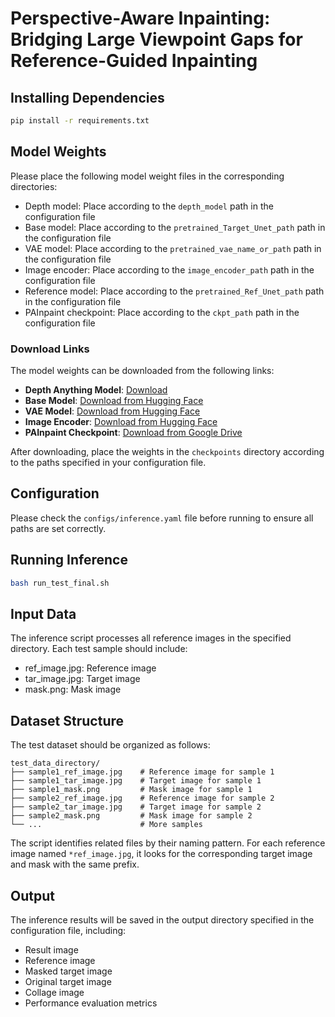 # Perspective-Aware Inpainting: Bridging Large Viewpoint Gaps for Reference-Guided Inpainting

## Installing Dependencies
```bash
pip install -r requirements.txt
```

## Model Weights
Please place the following model weight files in the corresponding directories:
- Depth model: Place according to the `depth_model` path in the configuration file
- Base model: Place according to the `pretrained_Target_Unet_path` path in the configuration file
- VAE model: Place according to the `pretrained_vae_name_or_path` path in the configuration file
- Image encoder: Place according to the `image_encoder_path` path in the configuration file
- Reference model: Place according to the `pretrained_Ref_Unet_path` path in the configuration file
- PAInpaint checkpoint: Place according to the `ckpt_path` path in the configuration file

### Download Links

The model weights can be downloaded from the following links:

- **Depth Anything Model**: [Download](https://huggingface.co/spaces/LiheYoung/Depth-Anything/blob/main/checkpoints/depth_anything_vitl14.pth)
- **Base Model**: [Download from Hugging Face](https://huggingface.co/stable-diffusion-v1-5/stable-diffusion-v1-5/tree/main)
- **VAE Model**: [Download from Hugging Face](https://huggingface.co/stabilityai/sd-vae-ft-mse)
- **Image Encoder**: [Download from Hugging Face](https://huggingface.co/openai/clip-vit-large-patch14)
- **PAInpaint Checkpoint**: [Download from Google Drive](https://drive.google.com/file/d/1N994n80x7npNy_n74Y-R1u75v-9Bo89f/view?usp=share_link)

After downloading, place the weights in the `checkpoints` directory according to the paths specified in your configuration file.

## Configuration
Please check the `configs/inference.yaml` file before running to ensure all paths are set correctly.

## Running Inference
```bash
bash run_test_final.sh
```

## Input Data
The inference script processes all reference images in the specified directory. Each test sample should include:
- ref_image.jpg: Reference image
- tar_image.jpg: Target image
- mask.png: Mask image

## Dataset Structure
The test dataset should be organized as follows:
```
test_data_directory/
├── sample1_ref_image.jpg    # Reference image for sample 1
├── sample1_tar_image.jpg    # Target image for sample 1
├── sample1_mask.png         # Mask image for sample 1
├── sample2_ref_image.jpg    # Reference image for sample 2
├── sample2_tar_image.jpg    # Target image for sample 2
├── sample2_mask.png         # Mask image for sample 2
└── ...                      # More samples
```

The script identifies related files by their naming pattern. For each reference image named `*ref_image.jpg`, it looks for the corresponding target image and mask with the same prefix.

## Output
The inference results will be saved in the output directory specified in the configuration file, including:
- Result image
- Reference image
- Masked target image
- Original target image
- Collage image
- Performance evaluation metrics 
